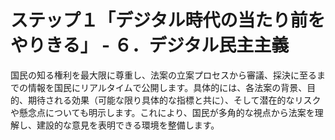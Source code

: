 # ステップ１「デジタル時代の当たり前をやりきる」 - ６．デジタル民主主義

国民の知る権利を最大限に尊重し、法案の立案プロセスから審議、採決に至るまでの情報を国民にリアルタイムで公開します。具体的には、各法案の背景、目的、期待される効果（可能な限り具体的な指標と共に）、そして潜在的なリスクや懸念点についても明示します。これにより、国民が多角的な視点から法案を理解し、建設的な意見を表明できる環境を整備します。